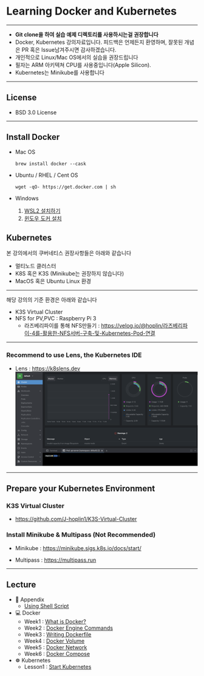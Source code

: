 # Learning Docker and Kubernetes

---

- **Git clone을 하여 실습 예제 디렉토리를 사용하시는걸 권장합니다**
- Docker, Kubernetes 강의자료입니다. 피드백은 언제든지 환영하며, 잘못된 개념은 PR 혹은 Issue남겨주시면 감사하겠습니다.
- 개인적으로 Linux/Mac OS에서의 실습을 권장드립니다
- 필자는 ARM 아키텍쳐 CPU를 사용중입니다(Apple Silicon).
- Kubernetes는 Minikube를 사용합니다

---

## License

- BSD 3.0 License

---

## Install Docker

- Mac OS

  ```
  brew install docker --cask
  ```

- Ubuntu / RHEL / Cent OS

  ```
  wget -qO- https://get.docker.com | sh
  ```

- Windows

  1. [WSL2 설치하기](https://gaesae.com/161)
  2. [윈도우 도커 설치](https://goddaehee.tistory.com/251)

## Kubernetes

본 강의에서의 쿠버네티스 권장사항들은 아래와 같습니다

- 멀티노드 클러스터
- K8S 혹은 K3S (Minikube는 권장하지 않습니다)
- MacOS 혹은 Ubuntu Linux 환경

---

해당 강의의 기준 환경은 아래와 같습니다

- K3S Virtual Cluster
- NFS for PV,PVC : Raspberry Pi 3
  - 라즈베리파이를 통해 NFS만들기 : https://velog.io/@hoplin/라즈베리파이-4를-활용한-NFS서버-구축-및-Kubernetes-Pod-연결

---

### Recommend to use Lens, the Kubernetes IDE

- Lens : https://k8slens.dev
  ![img](./kubernetes-1-Starting-Kubernetes/imgs/2.png)

---

## Prepare your Kubernetes Environment

### K3S Virtual Cluster

- https://github.com/J-hoplin1/K3S-Virtual-Cluster

### Install Minikube & Multipass (Not Recommended)

- Minikube : https://minikube.sigs.k8s.io/docs/start/

- Multipass : https://multipass.run

---

## Lecture

- 📖 Appendix
  - [Using Shell Script](./Appendix-Shell-Script-Grammer-In-Bash/Readme.md)
- 💻 Docker
  - Week1 : [What is Docker?](./docker-1-What-is-docker%3F/)
  - Week2 : [Docker Engine Commands](./docker-2-Docker-Engine-Commands/)
  - Week3 : [Writing Dockerfile](./docker-3-Dockerfile/)
  - Week4 : [Docker Volume](./docker-4-Docker-Volume/)
  - Week5 : [Docker Network](./docker-5-Docker-Network/)
  - Week6 : [Docker Compose]()
- ☸️ Kubernetes
  - Lesson1 : [Start Kubernetes](./kubernetes-1-Starting-Kubernetes/)
